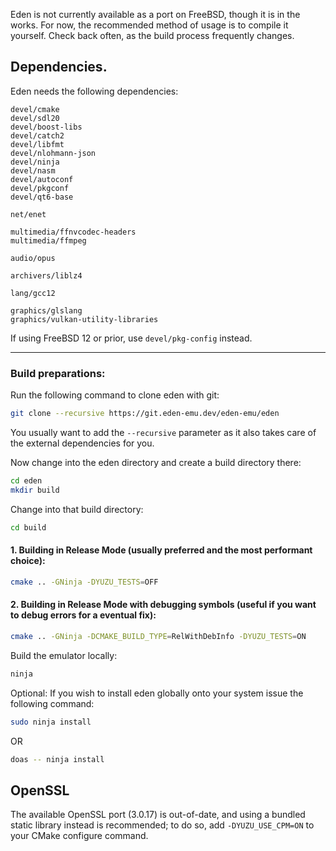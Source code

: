 Eden is not currently available as a port on FreeBSD, though it is in the works. For now, the recommended method of usage is to compile it yourself. Check back often, as the build process frequently changes.

## Dependencies.
Eden needs the following dependencies:

```
devel/cmake
devel/sdl20
devel/boost-libs
devel/catch2
devel/libfmt
devel/nlohmann-json
devel/ninja
devel/nasm
devel/autoconf
devel/pkgconf
devel/qt6-base

net/enet

multimedia/ffnvcodec-headers
multimedia/ffmpeg

audio/opus

archivers/liblz4

lang/gcc12

graphics/glslang
graphics/vulkan-utility-libraries
```

If using FreeBSD 12 or prior, use `devel/pkg-config` instead.

---

### Build preparations:
Run the following command to clone eden with git:
```sh
git clone --recursive https://git.eden-emu.dev/eden-emu/eden
```
You usually want to add the `--recursive` parameter as it also takes care of the external dependencies for you.

Now change into the eden directory and create a build directory there:
```sh
cd eden
mkdir build
```

Change into that build directory:
```sh
cd build
```

#### 1. Building in Release Mode (usually preferred and the most performant choice):
```sh
cmake .. -GNinja -DYUZU_TESTS=OFF
```

#### 2. Building in Release Mode with debugging symbols (useful if you want to debug errors for a eventual fix):
```sh
cmake .. -GNinja -DCMAKE_BUILD_TYPE=RelWithDebInfo -DYUZU_TESTS=ON
```

Build the emulator locally:
```sh
ninja
```

Optional: If you wish to install eden globally onto your system issue the following command:
```sh
sudo ninja install
```
OR
```sh
doas -- ninja install
```

## OpenSSL
The available OpenSSL port (3.0.17) is out-of-date, and using a bundled static library instead is recommended; to do so, add `-DYUZU_USE_CPM=ON` to your CMake configure command.